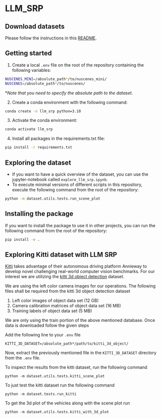 # LLM_SRP

## Download datasets
Please follow the instructions in this [README](./dataset/README.md).

## Getting started
1. Create a local `.env` file on the root of the repository containing the following variables:
```bash
NUSCENES_MINI=/absolute_path*/to/nuscenes_mini/
NUSCENES=/absolute_path*/to/nuscenes/
```
**Note that you need to specify the absolute path to the dataset.*

2. Create a conda environment with the following command:
```bash
conda create -n llm_srp python=3.10
```
3. Activate the conda environment:
```bash
conda activate llm_srp
```
4. Install all packages in the requirements.txt file:
```bash
pip install -r requirements.txt
```

## Exploring the dataset
- If you want to have a quick overview of the dataset, you can use the jupyter-notebook called `explore_llm_srp.ipynb`.
- To execute minimal versions of different scripts in this repository, execute the following command from the root of the repository:
```bash
python -m dataset.utils.tests.run_scene_plot
```

## Installing the package
If you want to install the package to use it in other projects, you can run the following command from the root of the repository:
```bash
pip install -e .
```

## Exploring Kitti dataset with LLM SRP
[Kitti](https://www.cvlibs.net/datasets/kitti/) takes advantage of their autonomous driving platform Annieway to develop novel challenging real-world computer vision benchmarks. 
 For our interest we are utilizing the [kitti 3d object detection](https://www.cvlibs.net/datasets/kitti/eval_object.php?obj_benchmark=3d) dataset.

We are using the left color camera images for our operations. The following files shall be required from the kitti 3d object detection dataset
1. Left color images of object data set (12 GB)
2. Camera calibration matrices of object data set (16 MB)
3. Training labels of object data set (5 MB)

We are only using the train portion of the above mentioned database. Once data is downloaded follow the given steps

Add the following line to your `.env` file

```commandline
KITTI_3D_DATASET=/absolute_path*/path/to/kitti_3d_object/
```

Now, extract the previously mentioned file in the `KITTI_3D_DATASET` directory from the `.env` file.

To inspect the results from the kitti dataset, run the following command

```commandline
python -m dataset.utils.tests.kitti_scene_plot
```

To just test the kitti dataset run the following command

```commandline
python -m dataset.tests.run_kitti
```
To get the 3d plot of the vehicles along with the scene plot run
```commandline
python -m dataset.utils.tests.kitti_with_3d_plot
```